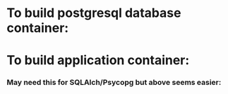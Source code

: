 
# To build postgresql database container:
<!-- $ cd database/
# Create the docker image
$ docker build -t postgres-db ./
# Run the docker image
$ docker run -d --name postgresdb-container -p 5432:5432 postgres-db
# Open image and db in interactive mode
$ docker exec -it <conatainer-name> bash
# Connect to psql
$ psql -U postgres-->

# To build application container:
<!--
# Run this in the parent directory
$ docker build -t <container-name> -f app/Dockerfile .
$ docker run -d -p 5001:8000 <container-name>
# Check in browser port 5001 or the port it's mapped to -->


### May need this for SQLAlch/Psycopg but above seems easier:
<!-- $ cd database/
# Create the docker image
$ docker build .
# Run the docker image and connect to it
$ docker run -it <image_id> bash
# Enter to the database
psql postgres://username:secret@localhost:5432/database -->